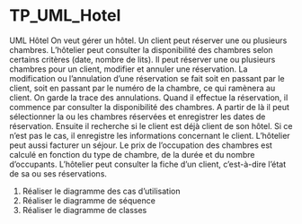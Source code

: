 # TP_UML_Hotel
UML Hôtel
On veut gérer un hôtel.
Un client peut réserver une ou plusieurs chambres.
L’hôtelier peut consulter la disponibilité des chambres selon certains critères (date, nombre de lits).
Il peut réserver une ou plusieurs chambres pour un client, modifier et annuler une réservation.
La modification ou l’annulation d’une réservation se fait soit en passant par le client, soit en passant par le numéro de
la chambre, ce qui ramènera au client.
On garde la trace des annulations.
Quand il effectue la réservation, il commence par consulter la disponibilité des chambres.
A partir de là il peut sélectionner la ou les chambres réservées et enregistrer les dates de réservation. Ensuite il
recherche si le client est déjà client de son hôtel. Si ce n’est pas le cas, il enregistre les informations concernant le client.
L’hôtelier peut aussi facturer un séjour.
Le prix de l’occupation des chambres est calculé en fonction du type de chambre, de la durée et du nombre
d’occupants.
L’hôtelier peut consulter la fiche d’un client, c’est-à-dire l’état de sa ou ses réservations.
1. Réaliser le diagramme des cas d’utilisation
2. Réaliser le diagramme de séquence
3. Réaliser le diagramme de classes
